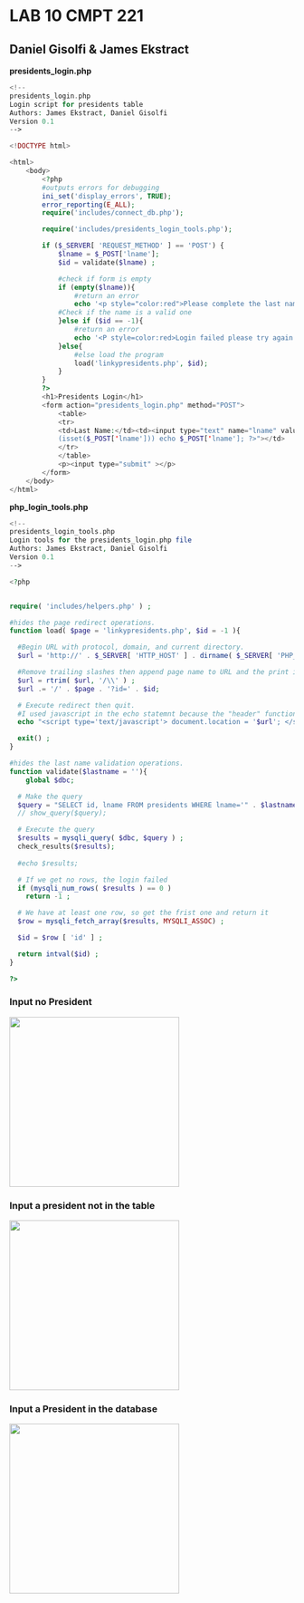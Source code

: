 # LAB 10 CMPT 221

## Daniel Gisolfi & James Ekstract

**presidents_login.php**

```php
<!-- 
presidents_login.php
Login script for presidents table
Authors: James Ekstract, Daniel Gisolfi
Version 0.1 
-->

<!DOCTYPE html>

<html>
	<body>
		<?php
		#outputs errors for debugging
		ini_set('display_errors', TRUE);
		error_reporting(E_ALL);
		require('includes/connect_db.php');

		require('includes/presidents_login_tools.php');

		if ($_SERVER[ 'REQUEST_METHOD' ] == 'POST') {
			$lname = $_POST['lname'];
			$id = validate($lname) ;

			#check if form is empty
			if (empty($lname)){
				#return an error
				echo '<p style="color:red">Please complete the last name.</p>';
			#Check if the name is a valid one
			}else if ($id == -1){
      			#return an error
      			echo '<P style=color:red>Login failed please try again.</P>' ;
			}else{
				#else load the program
				load('linkypresidents.php', $id);
			}
		}
		?>
		<h1>Presidents Login</h1>
		<form action="presidents_login.php" method="POST">
			<table>
			<tr>
			<td>Last Name:</td><td><input type="text" name="lname" value="<?php if
			(isset($_POST['lname'])) echo $_POST['lname']; ?>"></td>
			</tr>
			</table>
			<p><input type="submit" ></p>
		</form>
 	</body>
</html>
```



**php_login_tools.php**

```php
<!-- 
presidents_login_tools.php
Login tools for the presidents_login.php file
Authors: James Ekstract, Daniel Gisolfi
Version 0.1 
-->

<?php


require( 'includes/helpers.php' ) ;

#hides the page redirect operations.
function load( $page = 'linkypresidents.php', $id = -1 ){

  #Begin URL with protocol, domain, and current directory.
  $url = 'http://' . $_SERVER[ 'HTTP_HOST' ] . dirname( $_SERVER[ 'PHP_SELF' ] ) ;

  #Remove trailing slashes then append page name to URL and the print id.
  $url = rtrim( $url, '/\\' ) ;
  $url .= '/' . $page . '?id=' . $id;

  # Execute redirect then quit.
  #I used javascript in the echo statemnt because the "header" function could not be called as someone in my code i have defined a header already, this is a work around
  echo "<script type='text/javascript'> document.location = '$url'; </script>";

  exit() ;
}

#hides the last name validation operations.
function validate($lastname = ''){
	global $dbc;

  # Make the query
  $query = "SELECT id, lname FROM presidents WHERE lname='" . $lastname . "'" ;
  // show_query($query);

  # Execute the query
  $results = mysqli_query( $dbc, $query ) ;
  check_results($results);
  
  #echo $results;

  # If we get no rows, the login failed
  if (mysqli_num_rows( $results ) == 0 )
    return -1 ;

  # We have at least one row, so get the frist one and return it
  $row = mysqli_fetch_array($results, MYSQLI_ASSOC) ;

  $id = $row [ 'id' ] ;

  return intval($id) ;
}

?>
```



### Input no President

<img src="file:///Users/daniel/code-repos/CMPT221-Gisolfi/Lab10/images/a.png" width="300px">





### Input a president not in the table

<img src="file:///Users/daniel/code-repos/CMPT221-Gisolfi/Lab10/images/b.png" width="300px">



### Input a President in the database

<img src="file:///Users/daniel/code-repos/CMPT221-Gisolfi/Lab10/images/c.png" width="300px">